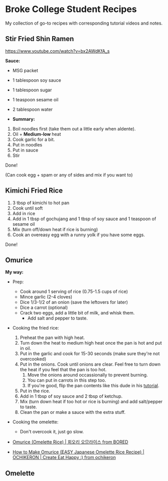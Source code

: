 # Broke College Student Recipes

My collection of go-to recipes with corresponding tutorial videos and notes.

## Stir Fried Shin Ramen

https://www.youtube.com/watch?v=bx2AWdKfA_s

**Sauce:**

- MSG packet
- 1 tablespoon soy sauce
- 1 tablespoon sugar
- 1 teaspoon sesame oil
- 2 tablespoon water

- **Summary:**

1. Boil noodles first (take them out a little early when aldente).
2. Oil + **Medium-low** heat
3. Cook garlic for a bit.
4. Put in noodles
5. Put in sauce
6. Stir

Done!

(Can cook egg + spam or any of sides and mix if you want to)

## Kimichi Fried Rice

1. 3 tbsp of kimichi to hot pan
2. Cook until soft
3. Add in rice
4. Add in 1 tbsp of gochujang and 1 tbsp of soy sauce and 1 teaspoon of sesame oil
5. Mix (turn off/down heat if rice is burning)
6. Cook an overeasy egg with a runny yolk if you have some eggs.

Done!

## Omurice

**My way:**

- Prep:

  - Cook around 1 serving of rice (0.75-1.5 cups of rice)
  - Mince garlic (2-4 cloves)
  - Dice 1/3-1/2 of an onion (save the leftovers for later)
  - Dice a carrot (optional)
  - Crack two eggs, add a little bit of milk, and whisk them.
    - Add salt and pepper to taste.

- Cooking the fried rice:

  1. Preheat the pan with high heat.
  2. Turn down the heat to medium high heat once the pan is hot and put in oil.
  3. Put in the garlic and cook for 15-30 seconds (make sure they're not overcooked)
  4. Put in the onions. Cook until onions are clear. Feel free to turn down the heat if you feel that the pan is too hot.
     1. Move the onions around occassionally to prevent burning.
     2. You can put in carrots in this step too.
     3. If you're good, flip the pan contents like this dude in his [tutorial](https://www.youtube.com/watch?v=q_nosb-2mX4).
  5. Put in the rice.
  6. Add in 1 tbsp of soy sauce and 2 tbsp of ketchup.
  7. Mix (turn down heat if too hot or rice is burning) and add salt/pepper to taste.
  8. Clean the pan or make a sauce with the extra stuff.

- Cooking the omelette:

  - Don't overcook it, just go slow.

- [Omurice (Omelette Rice) | 회오리 오므라이스 from BORED](https://www.youtube.com/watch?v=KtoB71tQC0g)
- [How to Make Omurice (EASY Japanese Omelette Rice Recipe) | OCHIKERON | Create Eat Happy :) from ochikeron](https://www.youtube.com/watch?v=FCmfXqVJc6Q)

## Omelette
